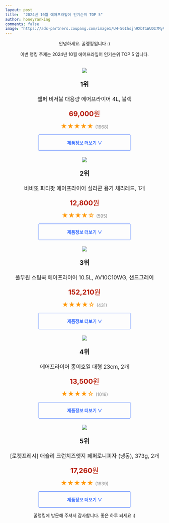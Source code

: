 ```yaml
---
layout: post
title:  "2024년 10월 에어프라잎어 인기순위 TOP 5"
author: honeyranking
comments: false
image: "https://ads-partners.coupang.com/image1/UH-56Ihsjh9XbT1WUDI7MyVx8KBsu2vfEPMFOSv81CjacCX--XiiyEj2zU9F2_--Pqac9MFLexEatjTnn-NX-YLY6fSGz7KsvxGZr4hgxvTtb258k30vUceOR9DdyUFpAx_TrMTSOyCNdlONyV-XvL0vrP6Lx2bgbpkdeiLbMyECi-U9PuKhdNTf_5YmIl9CZQH2Yv1VkbG4SioKKY72f_QfhKCytO_6Bpobl6RtRerofQLeQWh2uak7yhAxc4wboPaFXSNSoJAY-tmCIzgomzQCcZGfEYJO2GiMlFkzuvSsGUEN9a3uf-OLF5sDWw=="
---
```

<p style="text-align: center;">안녕하세요. 꿀랭킹입니다 :)</p>
<p style="text-align: center;">이번 랭킹 주제는 2024년 10월 에어프라잎어 인기순위 TOP 5 입니다.</p><center><img src="https://ads-partners.coupang.com/image1/UH-56Ihsjh9XbT1WUDI7MyVx8KBsu2vfEPMFOSv81CjacCX--XiiyEj2zU9F2_--Pqac9MFLexEatjTnn-NX-YLY6fSGz7KsvxGZr4hgxvTtb258k30vUceOR9DdyUFpAx_TrMTSOyCNdlONyV-XvL0vrP6Lx2bgbpkdeiLbMyECi-U9PuKhdNTf_5YmIl9CZQH2Yv1VkbG4SioKKY72f_QfhKCytO_6Bpobl6RtRerofQLeQWh2uak7yhAxc4wboPaFXSNSoJAY-tmCIzgomzQCcZGfEYJO2GiMlFkzuvSsGUEN9a3uf-OLF5sDWw==" style="margin-top:20px" /></center><p style="text-align: center; font-size: 20px"><b>1위</b></p><p style="text-align: center; font-size: 17px">쉘퍼 비저블 대용량 에어프라이어 4L, 블랙</p><p style="text-align: center;"><span style="color: #b61800; font-size: 22px;"><b>69,000</b>원</span></p><p style="text-align: center;"><span style="color: #ff9600; font-size: 20px;">★★★★★ </span><span style="color: #878787;">(1968)</span></p><center><a href="https://link.coupang.com/re/AFFSDP?lptag=AF3899140&subid=honeyrank&pageKey=8309372615&itemId=23975881973&vendorItemId=91039435541&traceid=V0-153-af76bd28f2c89a3c&clickBeacon=33d9b370-897c-11ef-8484-6b40b1c87864%7E3&requestid=20241014010001011243848476&token=31850C%7CMIXED"><div style="font-size: 14px; display: inline-block; padding: 15px 90px; color: #346aff; border-radius: 2px; border: 1px solid #346aff; cursor: pointer;"><b>제품정보 더보기 &or;</b></div></a></center><center><img src="https://ads-partners.coupang.com/image1/m6Y6bdWm_VoL7nW0m4hvb7y3m_USfpGg6Mu4v8CyC0PqwzUDKrYQ94PWupEwFXln0feqos3mg6CYgZ2-fFFi9Qy7lGNQtYg8l-DSuW5XAqPodIe0mHU2PgnTHWYzApkwlBJO-ICm0m8q1jO1cDkZ70jylZ2qgC1S--z6F4ZDgVrl5TXk36hbVjDWPNXvizHm7l4ryeaCcyzLmZ38dUqEt4hJRsSmehQJTiwinjbgFwcRoGLQs1GcVqiYh2wkFtf3ak-h34W1IzY36LzkFsL2g9AIyb-MqU4KtTxwm5SkSgKm" style="margin-top:20px" /></center><p style="text-align: center; font-size: 20px"><b>2위</b></p><p style="text-align: center; font-size: 17px">비비또 파티팟 에어프라이어 실리콘 용기 체리레드, 1개</p><p style="text-align: center;"><span style="color: #b61800; font-size: 22px;"><b>12,800</b>원</span></p><p style="text-align: center;"><span style="color: #ff9600; font-size: 20px;">★★★★☆ </span><span style="color: #878787;">(595)</span></p><center><a href="https://link.coupang.com/re/AFFSDP?lptag=AF3899140&subid=honeyrank&pageKey=1342143560&itemId=2369340595&vendorItemId=83106730456&traceid=V0-153-0721db645540d9a8&clickBeacon=33d9b370-897c-11ef-be32-dc8e2ab46f92%7E3&requestid=20241014010001011243848476&token=31850C%7CMIXED"><div style="font-size: 14px; display: inline-block; padding: 15px 90px; color: #346aff; border-radius: 2px; border: 1px solid #346aff; cursor: pointer;"><b>제품정보 더보기 &or;</b></div></a></center><center><img src="https://ads-partners.coupang.com/image1/rWwemCnHUjJx25T4reSPwRGs6Qg12MTCEUaTKxKwonshAW3C7Ni5m1W_MvFDk9Umfj348U1c3wUPPg_B_JZIlKZviUlK4G0KJBeSuzoPxpbSvwVICs8rwbytr4izvnC8YRpqUbc5jcZ-VfGJmzlsb09u47mUcJlXSEyYyUZYZ0CtHxbQxD9jMWmKePcv0HPWNLkd6yzdo5ZoZtoSfFobtGhLbT9Q_n-An4OS9AptU4ZfxLJapPyJd3S3i2FJHDt-wyXz7uKquZIkCI6UjwQ4kfC_PXeKGfRw78Ra-Eezxgk=" style="margin-top:20px" /></center><p style="text-align: center; font-size: 20px"><b>3위</b></p><p style="text-align: center; font-size: 17px">풀무원 스팀쿡 에어프라이어 10.5L, AV10C10WG, 샌드그레이</p><p style="text-align: center;"><span style="color: #b61800; font-size: 22px;"><b>152,210</b>원</span></p><p style="text-align: center;"><span style="color: #ff9600; font-size: 20px;">★★★★☆ </span><span style="color: #878787;">(431)</span></p><center><a href="https://link.coupang.com/re/AFFSDP?lptag=AF3899140&subid=honeyrank&pageKey=7279104589&itemId=23981231283&vendorItemId=91002398514&traceid=V0-153-63ce631d1a56c380&clickBeacon=33d9b370-897c-11ef-bacb-e14c37ffc356%7E3&requestid=20241014010001011243848476&token=31850C%7CMIXED"><div style="font-size: 14px; display: inline-block; padding: 15px 90px; color: #346aff; border-radius: 2px; border: 1px solid #346aff; cursor: pointer;"><b>제품정보 더보기 &or;</b></div></a></center><center><img src="https://ads-partners.coupang.com/image1/NSPqJlD-8tcy97SyNTk0eZMUg2__-zyk631bmJ0EcuL8mSOnYZvzTStZP3l6RCCn-OPj4NtHyO0mXeWRhAjo42P1UUuo6lt4EY0aq-GGOfg-N8a0HhWvPlNYgzeISFEHoP0xgOvSxgfJUek5oQ1NX5J4hRYyy6QyQANeyqRwbd79SdxWL3ZIY-2NwSCiC9gYVKRKucWNP_7IzCaLTbRLtTetdHZgQuoaXUFUnYx537mUwkQympGDHQO-d7inFlUS2Lz0VNXnyFpxL8sb6_xhsSv_N4g7xnzceEcqvBpoORo=" style="margin-top:20px" /></center><p style="text-align: center; font-size: 20px"><b>4위</b></p><p style="text-align: center; font-size: 17px">에어프라이어 종이호일 대형 23cm, 2개</p><p style="text-align: center;"><span style="color: #b61800; font-size: 22px;"><b>13,500</b>원</span></p><p style="text-align: center;"><span style="color: #ff9600; font-size: 20px;">★★★★☆ </span><span style="color: #878787;">(1016)</span></p><center><a href="https://link.coupang.com/re/AFFSDP?lptag=AF3899140&subid=honeyrank&pageKey=7322554843&itemId=13840849126&vendorItemId=85251249049&traceid=V0-153-052e4c1359c5053a&clickBeacon=33d9b370-897c-11ef-878e-9ac1579b9683%7E3&requestid=20241014010001011243848476&token=31850C%7CMIXED"><div style="font-size: 14px; display: inline-block; padding: 15px 90px; color: #346aff; border-radius: 2px; border: 1px solid #346aff; cursor: pointer;"><b>제품정보 더보기 &or;</b></div></a></center><center><img src="https://ads-partners.coupang.com/image1/3Sc6dzVvRAKM-6oT3coqofYKhg6NR755fG5HhahrezSwwZanouEJt4M0KtPv4VSaV0xg3xzosT9D1i38MFB-5pgsCNNxMtaOFQI2sKPcdGBLg6LqT6bfvisRtK-ztI26YZBzDJ_5iVTDrDm1A0N8EEPOf6enCfT4Vh3MHJ0cAiPsaCrfMnXaWRIlnmK5FNAduzSJr8lfcxPgVZfi_jR374lE0oMkgfPUtnH4gtl2vd9xVO6A_RmOHfjliD4M_c0eACdr67mk5sa3qUiAVJWZ0Q11M0gXK9IUlipoCdzLUA==" style="margin-top:20px" /></center><p style="text-align: center; font-size: 20px"><b>5위</b></p><p style="text-align: center; font-size: 17px">[로켓프레시] 애슐리 크런치즈엣지 페퍼로니피자 (냉동), 373g, 2개</p><p style="text-align: center;"><span style="color: #b61800; font-size: 22px;"><b>17,260</b>원</span></p><p style="text-align: center;"><span style="color: #ff9600; font-size: 20px;">★★★★★ </span><span style="color: #878787;">(1939)</span></p><center><a href="https://link.coupang.com/re/AFFSDP?lptag=AF3899140&subid=honeyrank&pageKey=7212578138&itemId=19224579605&vendorItemId=86341242311&traceid=V0-153-6904bb3f910ed0a7&clickBeacon=33d9b370-897c-11ef-9a97-7238a81d9489%7E3&requestid=20241014010001011243848476&token=31850C%7CMIXED"><div style="font-size: 14px; display: inline-block; padding: 15px 90px; color: #346aff; border-radius: 2px; border: 1px solid #346aff; cursor: pointer;"><b>제품정보 더보기 &or;</b></div></a></center><p style="text-align: center;">꿀랭킹에 방문해 주셔서 감사합니다. 좋은 하루 되세요 :)</p>
